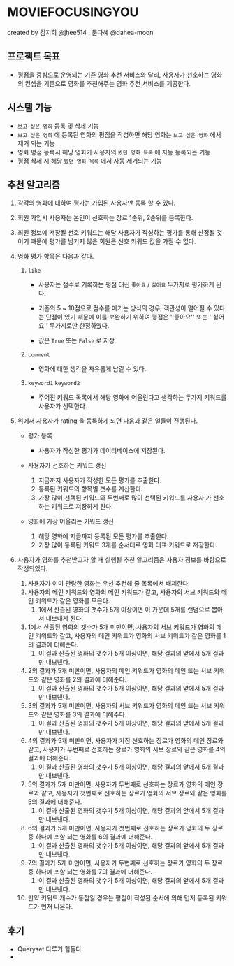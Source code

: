 # MOVIEFOCUSINGYOU

created by 김지희 @jhee514 , 문다혜 @dahea-moon

## 프로젝트 목표

-   평점을 중심으로 운영되는 기존 영화 추천 서비스와 달리, 사용자가 선호하는 영화의 컨셉을 기준으로 영화를 추천해주는 영화 추천 서비스를 제공한다.



## 시스템 기능

-   ``보고 싶은 영화`` 등록 및 삭제 기능
-   ``보고 싶은 영화`` 에 등록된 영화의 평점을 작성하면 해당 영화는 ``보고 싶은 영화`` 에서 제거 되는 기능
-   영화 평점 등록시 해당 영화가 사용자의 ``봤던 영화 목록`` 에 자동 등록되는 기능
-   평점 삭제 시 해당  ``봤던 영화 목록`` 에서 자동 제거되는 기능



## 추천 알고리즘

1.  각각의 영화에 대하여 평가는 가입된 사용자만 등록 할 수 있다.

2.  회원 가입시 사용자는 본인이 선호하는 장르 1순위, 2순위를 등록한다.

3.  회원 정보에 저장될 선호 키워드는 해당 사용자가 작성하는 평가를 통해 산정될 것이기 때문에 평가를 남기지 않은 회원은 선호 키워드 값을 가질 수 없다.

4.  영화 평가 항목은 다음과 같다.

    1.  ``like``

        -   사용자는 점수로 기록하는 평점 대신 ``좋아요`` / ``싫어요`` 두가지로 평가하게 된다.
        -   기존의 5 ~ 10점으로 점수를 매기는 방식의 경우, 객관성이 떨어질 수 있다는 단점이 있기 때문에 이를 보완하기 위하여 평점은 ''좋아요'' 또는 ''싫어요'' 두가지로만 한정하였다.

        -   값은 ``True`` 또는 ``False`` 로 저장

    2.  ``comment``

        -   영화에 대한 생각을 자유롭게 남길 수 있다.

    3.  ``keyword1`` ``keyword2``

        -   주어진 키워드 목록에서 해당 영화에 어울린다고 생각하는 두가지 키워드를 사용자가 선택한다.

5.  위에서 사용자가 rating 을 등록하게 되면 다음과 같은 일들이 진행된다.

    -   평가 등록
        -   사용자가 작성한 평가가 데이터베이스에 저장된다.

    -   사용자가 선호하는 키워드 갱신
        1.  지금까지 사용자가 작성한 모든 평가를 추출한다.
        2.   등록된 키워드의 항목별 갯수를 계산한다.
        3.  가장 많이 선택된 키워드와 두번째로 많이 선택된 키워드를 사용자 가 선호하는 키워드로 저장하게 된다.
    -   영화에 가장 어울리는 키워드 갱신
        1.  해당 영화에 지금까지 등록된 모든 평가를 추출한다.
        2.  가장 많이 등록된 키워드 3개를 순서대로 영화 대표 키워드로 저장한다.

6.  사용자가 영화를 추천받고자 할 때 실행될 추천 알고리즘은 사용자 정보를 바탕으로 작성되었다.

    1.  사용자가 이미 관람한 영화는 우선 추천해 줄 목록에서 배제한다.
    2.  사용자의 메인 키워드와 영화의 메인 키워드가 같고, 사용자의 서브 키워드와 메인 키워드가 같은 영화를 모은다.
        1.  1에서 산출된 영화의 갯수가 5개 이상이면 이 가운데 5개를 랜덤으로 뽑아서 내보내게 된다.
    3.  1에서 산출된 영화의 갯수가 5개 미만이면, 사용자의 서브 키워드가 영화의 메인 키워드와 같고, 사용자의 메인 키워드가 영화의 서브 키워드가 같은 영화를 1의 결과에 더해준다.
        1.  이 결과 산출된 영화의 갯수가 5개 이상이면, 해당 결과의 앞에서 5개 결과만 내보낸다. 
    4.  2의 결과가 5개 미만이면, 사용자의 메인 키워드가 영화의 메인 또는 서브 키워드와 같은 영화를 2의 결과에 더해준다.
        1.  이 결과 산출된 영화의 갯수가 5개 이상이면, 해당 결과의 앞에서 5개 결과만 내보낸다. 
    5.  3의 결과가 5개 미만이면, 사용자의 서브 키워드가 영화의 메인 또는 서브 키워드와 같은 영화를 3의 결과에 더해주다.
        1.  이 결과 산출된 영화의 갯수가 5개 이상이면, 해당 결과의 앞에서 5개 결과만 내보낸다. 
    6.  4의 결과가 5개 미만이면, 사용자가 가장 선호하는 장르가 영화의 메인 장르와 같고, 사용자가 두번째로 선호하는 장르가 영화의 서브 장르와 같은 영화를 4의 결과에 더해준다.
        1.  이 결과 산출된 영화의 갯수가 5개 이상이면, 해당 결과의 앞에서 5개 결과만 내보낸다.
    7.  5의 결과가 5개 미만이면, 사용자가 두번째로 선호하는 장르가 영화의 메인 장르과 같고, 사용자가 첫번째로 선호하는 장르가 영화의 서브 장르와 같은 영화를 5의 결과에 더해준다.
        1.  이 결과 산출된 영화의 갯수가 5개 이상이면, 해당 결과의 앞에서 5개 결과만 내보낸다.
    8.  6의 결과가 5개 미만이면, 사용자가 첫번째로 선호하는 장르가 영화의 두 장르 중 하나에 포함 되는 영화를 6의 결과에 더해준다.
        1.  이 결과 산출된 영화의 갯수가 5개 이상이면, 해당 결과의 앞에서 5개 결과만 내보낸다.
    9.  7의 결과가 5개 미만이면, 사용자가 두변째로 선호하는 장르가 영화의 두 장르 중 하나에 포함 되는 영화를 7의 결과에 더해준다.
        1.  이 결과 산출된 영화의 갯수가 5개 이상이면, 해당 결과의 앞에서 5개 결과만 내보낸다.
    10.  만약 키워드 개수가 동점일 경우는 평점이 작성된 순서에 의해 먼저 등록된 키워드가 먼저 나온다.



## 후기

-   Queryset 다루기 힘들다.
-   
